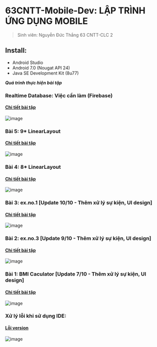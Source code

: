 # 63CNTT-Mobile-Dev: LẬP TRÌNH ỨNG DỤNG MOBILE
> Sinh viên: Nguyễn Đức Thắng 63 CNTT-CLC 2
 ## Install:
 - Android Studio
 - Android 7.0 (Nougat API 24)
 - Java SE Development Kit (8u77)

 ***Quá trình thực hiện bài tập***
 ### Realtime Database: Việc cần làm (Firebase)
 #### [Chi tiết bài tập](https://github.com/Mrk4tsu/Mobile-Dev/tree/FirebaseGeneral#63cntt-mobile-dev-l%E1%BA%ADp-tr%C3%ACnh-%E1%BB%A9ng-d%E1%BB%A5ng-mobile)
 ![image](https://cdn.discordapp.com/attachments/1021667948542312455/1174418457429823488/Screenshot_2023-11-16_013247.png?ex=6567856b&is=6555106b&hm=9408eef3d0d667c22ff4652f2f79e5806a4710c2a8577af986fb7bff65114b6e&)
 
 ### Bài 5: 9* LinearLayout
 #### [Chi tiết bài tập](https://github.com/Mrk4tsu/Mobile-Dev/tree/Bai9-LinearLayout#63cntt-mobile-dev-l%E1%BA%ADp-tr%C3%ACnh-%E1%BB%A9ng-d%E1%BB%A5ng-mobile)
 ![image](https://cdn.discordapp.com/attachments/1023849047045447700/1155480862167670866/image.png)
 
  ### Bài 4: 8* LinearLayout
 #### [Chi tiết bài tập](https://github.com/Mrk4tsu/Mobile-Dev/tree/ex.no.1#63cntt-mobile-dev-l%E1%BA%ADp-tr%C3%ACnh-%E1%BB%A9ng-d%E1%BB%A5ng-mobile)
 ![image](https://cdn.discordapp.com/attachments/1023849047045447700/1155384740745068544/image.png)
 
 ### Bài 3: ex.no.1 [Update 10/10 - Thêm xử lý sự kiện, UI design]
 #### [Chi tiết bài tập](https://github.com/Mrk4tsu/Mobile-Dev/tree/exno1#b%C3%A0i-1-bmi-caculator-update-107---th%C3%AAm-x%E1%BB%AD-l%C3%BD-s%E1%BB%B1-ki%E1%BB%87n)
 ![image](https://cdn.discordapp.com/attachments/1023849047045447700/1160995256079237170/image.png?ex=6536b017&is=65243b17&hm=6858cae24bc308696d9969cc70d2acac9043efcc4fd89c6e9823cfa1c9d30a6e&)
 
  ### Bài 2: ex.no.3 [Update 9/10 - Thêm xử lý sự kiện, UI design]
 #### [Chi tiết bài tập](https://github.com/Mrk4tsu/Mobile-Dev/tree/ExNo3#b%C3%A0i-1---about-me-giao-di%E1%BB%87n)
 ![image](https://cdn.discordapp.com/attachments/1023849047045447700/1160628776896569475/image.png?ex=65355ac7&is=6522e5c7&hm=c6255f5bfad91834125b78c73973d27eabeb8f4fa7fa6436310524135c47390c&)
 
 ### Bài 1: BMI Caculator [Update 7/10 - Thêm xử lý sự kiện, UI design]
 #### [Chi tiết bài tập](https://github.com/Mrk4tsu/Mobile-Dev/tree/BMI-Caculator#bmi-caculator-giao-di%E1%BB%87n---%C4%91%C3%A3-c%E1%BA%A3i-thi%E1%BB%87n)
 ![image](https://cdn.discordapp.com/attachments/1023849047045447700/1160140234114211870/image.png?ex=653393ca&is=65211eca&hm=0661e674dd816975c7465ea5b4ef8ec719cf3434c17d752f32bcc42c89d0f118&)

 ### Xử lý lỗi khi sử dụng IDE:
 #### [Lỗi version](https://github.com/Mrk4tsu/Mobile-Dev/tree/FirebaseGeneral#l%E1%BB%97i-build)
 ![image](https://github.com/Mrk4tsu/Mobile-Dev/tree/FirebaseGeneral#l%E1%BB%97i-build)
 

 



  


